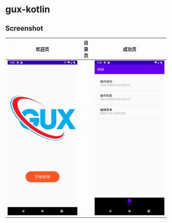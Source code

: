 gux-kotlin
==========

## Screenshot

| 欢迎页 | 目录页 | 成功页
|----|----|----|
| ![](asset/image/screenshot-1.png) | | ![](asset/image/screenshot-2.png) | ![](asset/image/screenshot-3.png) |